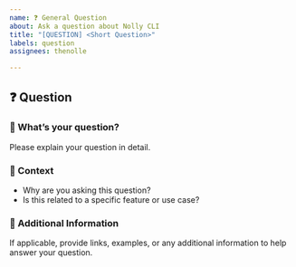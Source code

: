 ```yaml
---
name: ❓ General Question
about: Ask a question about Nolly CLI
title: "[QUESTION] <Short Question>"
labels: question
assignees: thenolle

---
```


## ❓ Question

### 📝 What’s your question?
Please explain your question in detail.

### 🤔 Context
- Why are you asking this question?
- Is this related to a specific feature or use case?

### 📄 Additional Information
If applicable, provide links, examples, or any additional information to help answer your question.
